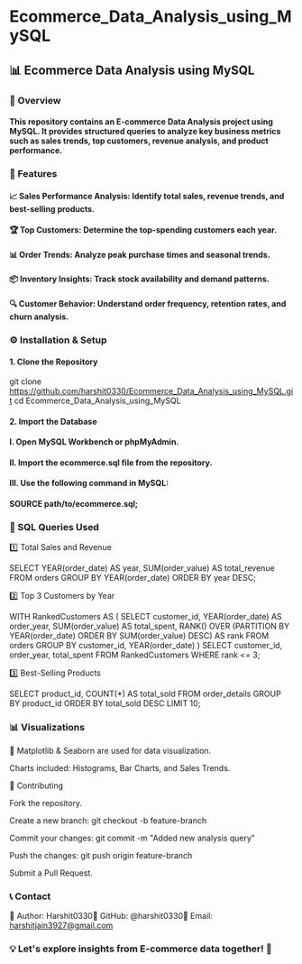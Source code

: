 # Ecommerce_Data_Analysis_using_MySQL
## 📊 Ecommerce Data Analysis using MySQL

### 📌 Overview

#### This repository contains an E-commerce Data Analysis project using MySQL. It provides structured queries to analyze key business metrics such as sales trends, top customers, revenue analysis, and product performance.

### 🚀 Features

#### 📈 Sales Performance Analysis: Identify total sales, revenue trends, and best-selling products.

#### 🏆 Top Customers: Determine the top-spending customers each year.

#### 📊 Order Trends: Analyze peak purchase times and seasonal trends.

#### 📦 Inventory Insights: Track stock availability and demand patterns.

#### 🔍 Customer Behavior: Understand order frequency, retention rates, and churn analysis.

### ⚙️ Installation & Setup

#### 1. Clone the Repository

git clone https://github.com/harshit0330/Ecommerce_Data_Analysis_using_MySQL.git
cd Ecommerce_Data_Analysis_using_MySQL

#### 2. Import the Database

#### I. Open MySQL Workbench or phpMyAdmin.

#### II. Import the ecommerce.sql file from the repository.

#### III. Use the following command in MySQL:

#### SOURCE path/to/ecommerce.sql;

### 📌 SQL Queries Used

1️⃣ Total Sales and Revenue

SELECT YEAR(order_date) AS year, SUM(order_value) AS total_revenue
FROM orders
GROUP BY YEAR(order_date)
ORDER BY year DESC;

2️⃣ Top 3 Customers by Year

WITH RankedCustomers AS (
    SELECT customer_id, YEAR(order_date) AS order_year, SUM(order_value) AS total_spent,
           RANK() OVER (PARTITION BY YEAR(order_date) ORDER BY SUM(order_value) DESC) AS rank
    FROM orders
    GROUP BY customer_id, YEAR(order_date)
)
SELECT customer_id, order_year, total_spent FROM RankedCustomers WHERE rank <= 3;

3️⃣ Best-Selling Products

SELECT product_id, COUNT(*) AS total_sold
FROM order_details
GROUP BY product_id
ORDER BY total_sold DESC
LIMIT 10;

### 📊 Visualizations

📌 Matplotlib & Seaborn are used for data visualization.

Charts included: Histograms, Bar Charts, and Sales Trends.

🤝 Contributing

Fork the repository.

Create a new branch: git checkout -b feature-branch

Commit your changes: git commit -m "Added new analysis query"

Push the changes: git push origin feature-branch

Submit a Pull Request.


### 📞 Contact

🔹 Author: Harshit0330🔹 GitHub: @harshit0330🔹 Email: harshitjain3927@gmail.com

### 💡 Let's explore insights from E-commerce data together! 🚀

